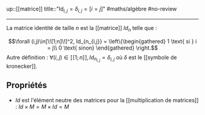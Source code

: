 up::[[matrice]]
title::"$\mathrm{Id}_{i,j} = \delta _{i,j} = [i=j]$"
#maths/algèbre #no-review 

----
La matrice identité de taille $n$ est la [[matrice]] $Id_n$ telle que :

$$\forall (i,j)\in[\![1;n]\!]^2, 
Id_{n_{i,j}} = 
\left\{\begin{gathered}
1 \text{ si } i = j\\
0 \text{ sinon}
\end{gathered}
\right.$$
Autre définition : $\forall(i,j)\in[\![1;n]\!], Id_{n_{i,j}} = \delta_{i,j}$ où $\delta$ est le [[symbole de kronecker]].


## Propriétés
- $Id$ est l'élément neutre des matrices pour la [[multiplication de matrices]] : $Id\times M = M\times Id = M$

